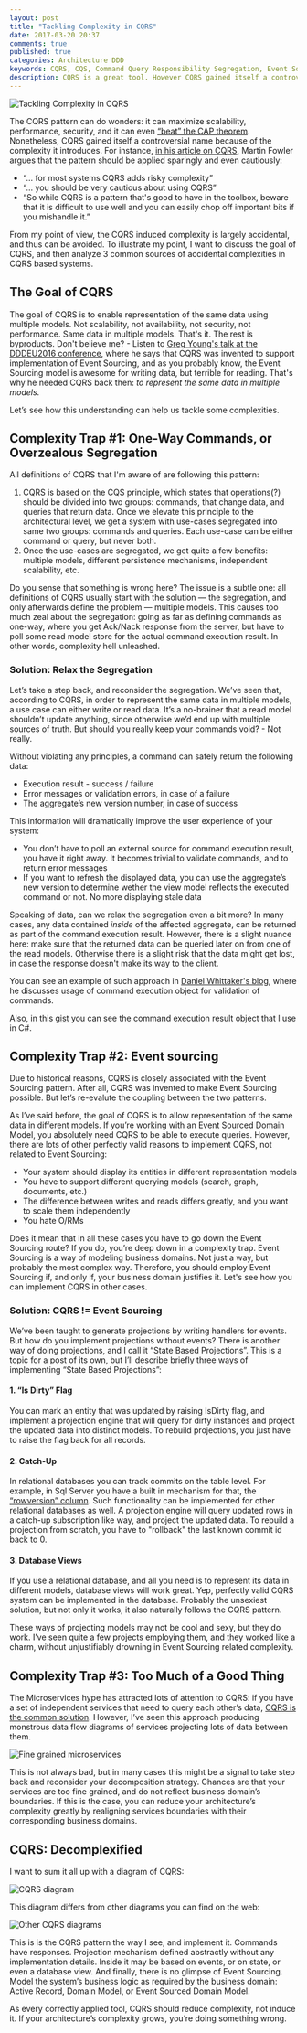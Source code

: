 ```yaml
---
layout: post
title: "Tackling Complexity in CQRS"
date: 2017-03-20 20:37
comments: true
published: true
categories: Architecture DDD
keywords: CQRS, CQS, Command Query Responsibility Segregation, Event Sourcing, Complexity, Beginners, Domain-Driven Design, DDD, DDDesign, software, architecture, methodology, bounded context, ubiquitous language, patterns, domain model
description: CQRS is a great tool. However CQRS gained itself a controversial name because of the complexity it introduces. In this post I want to show why this complexity is accidental, and 3 ways to tackle it
---
```


<img src="{{ root_url }}/images/cqrs/title-img.jpg" alt="Tackling Complexity in CQRS" />

The CQRS pattern can do wonders: it can maximize scalability, performance, security, and it can even [“beat” the CAP theorem](http://codebetter.com/gregyoung/2010/02/20/cqrs-and-cap-theorem/). Nonetheless, CQRS gained itself a controversial name because of the complexity it introduces. For instance, [in his article on CQRS](https://martinfowler.com/bliki/CQRS.html), Martin Fowler argues that the pattern should be applied sparingly and even cautiously:

* “… for most systems CQRS adds risky complexity”
* “… you should be very cautious about using CQRS”
* “So while CQRS is a pattern that's good to have in the toolbox, beware that it is difficult to use well and you can easily chop off important bits if you mishandle it.”

From my point of view, the CQRS induced complexity is largely accidental, and thus can be avoided. To illustrate my point, I want to discuss the goal of CQRS, and then analyze 3 common sources of accidental complexities in CQRS based systems.

<!-- more -->

## The Goal of CQRS
The goal of CQRS is to enable representation of the same data using multiple models. Not scalability, not availability, not security, not performance. Same data in multiple models. That's it. The rest is byproducts. Don't believe me? - Listen to [Greg Young's talk at the DDDEU2016 conference](https://youtu.be/LDW0QWie21s?t=448), where he says that CQRS was invented to support implementation of Event Sourcing, and as you probably know, the Event Sourcing model is awesome for writing data, but terrible for reading. That's why he needed CQRS back then: *to represent the same data in multiple models*.

Let’s see how this understanding can help us tackle some complexities.

## Complexity Trap #1: One-Way Commands, or Overzealous Segregation

All definitions of CQRS that I'm aware of are following this pattern:

1. CQRS is based on the CQS principle, which states that operations(?) should be divided into two groups: commands, that change data, and queries that return data. Once we elevate this principle to the architectural level, we get a system with use-cases segregated into same two groups: commands and queries. Each use-case can be either command or query, but never both.
2. Once the use-cases are segregated, we get quite a few benefits: multiple models, different persistence mechanisms, independent scalability, etc. 

Do you sense that something is wrong here? The issue is a subtle one: all definitions of CQRS usually start with the solution — the segregation, and only afterwards define the problem — multiple models. This causes too much zeal about the segregation: going as far as defining commands as one-way, where you get Ack/Nack response from the server, but have to poll some read model store for the actual command execution result. In other words, complexity hell unleashed.

### Solution: Relax the Segregation
Let’s take a step back, and reconsider the segregation. We’ve seen that, according to CQRS, in order to represent the same data in multiple models, a use case can either write or read data. It’s a no-brainer that a read model shouldn’t update anything, since otherwise we’d end up with multiple sources of truth. But should you really keep your commands void? - Not really.

Without violating any principles, a command can safely return the following data:

* Execution result - success / failure
* Error messages or validation errors, in case of a failure
* The aggregate’s new version number, in case of success

This information will dramatically improve the user experience of your system:

* You don’t have to poll an external source for command execution result, you have it right away. It becomes trivial to validate commands, and to return error messages 
* If you want to refresh the displayed data, you can use the aggregate’s new version to determine wether the view model reflects the executed command or not. No more displaying stale data

Speaking of data, can we relax the segregation even a bit more? In many cases, any data contained *inside* of the affected aggregate, can be returned as part of the command execution result. However, there is a slight nuance here: make sure that the returned data can be queried later on from one of the read models. Otherwise there is a slight risk that the data might get lost, in case the response doesn't make its way to the client.

You can see an example of such approach in [Daniel Whittaker's blog](http://danielwhittaker.me/2016/04/20/how-to-validate-commands-in-a-cqrs-application/), where he discusses usage of command execution object for validation of commands.

Also, in this [gist](https://gist.github.com/vladikk/86da55d0eb09d7a291b9f9a5b406f2c9) you can see the command execution result object that I use in C#. 

## Complexity Trap #2: Event sourcing
Due to historical reasons, CQRS is closely associated with the Event Sourcing pattern. After all, CQRS was invented to make Event Sourcing possible. But let’s re-evalute the coupling between the two patterns.

As I’ve said before, the goal of CQRS is to allow representation of the same data in different models. If you’re working with an Event Sourced Domain Model, you absolutely need CQRS to be able to execute queries. However, there are lots of other perfectly valid reasons to implement CQRS, not related to Event Sourcing:

* Your system should display its entities in different representation models
* You have to support different querying models (search, graph, documents, etc.)
* The difference between writes and reads differs greatly, and you want to scale them independently
* You hate O/RMs

Does it mean that in all these cases you have to go down the Event Sourcing route? If you do, you’re deep down in a complexity trap. Event Sourcing is a way of modeling business domains. Not just a way, but probably the most complex way. Therefore, you should employ Event Sourcing if, and only if, your business domain justifies it. Let's see how you can implement CQRS in other cases.

### Solution: CQRS != Event Sourcing
We’ve been taught to generate projections by writing handlers for events. But how do you implement projections without events? There is another way of doing projections, and I call it “State Based Projections”. This is a topic for a post of its own, but I’ll describe briefly three ways of implementing “State Based Projections”:

#### 1. “Is Dirty” Flag
You can mark an entity that was updated by raising IsDirty flag, and implement a projection engine that will query for dirty instances and project the updated data into distinct models. To rebuild projections, you just have to raise the flag back for all records.

#### 2. Catch-Up
In relational databases you can track commits on the table level. For example, in Sql Server you have a built in mechanism for that, the [“rowversion” column](https://msdn.microsoft.com/en-us/library/ms182776.aspx). Such functionality can be implemented for other relational databases as well. A projection engine will query updated rows in a catch-up subscription like way, and project the updated data. To rebuild a projection from scratch, you have to "rollback" the last known commit id back to 0.

#### 3. Database Views
If you use a relational database, and all you need is to represent its data in different models, database views will work great. Yep, perfectly valid CQRS system can be implemented in the database. Probably the unsexiest solution, but not only it works, it also naturally follows the CQRS pattern.

These ways of projecting models may not be cool and sexy, but they do work. I’ve seen quite a few projects employing them, and they worked like a charm, without unjustifiably drowning in Event Sourcing related complexity.

## Complexity Trap #3: Too Much of a Good Thing
The Microservices hype has attracted lots of attention to CQRS: if you have a set of independent services that need to query each other’s data, [CQRS is the common solution](https://www.ibm.com/developerworks/cloud/library/cl-build-app-using-microservices-and-cqrs-trs/). However, I’ve seen this approach producing monstrous data flow diagrams of services projecting lots of data between them.

<img src="{{ root_url }}/images/cqrs/microservices.jpg" alt="Fine grained microservices" />

This is not always bad, but in many cases this might be a signal to take step back and reconsider your decomposition strategy. Chances are that your services are too fine grained, and do not reflect business domain’s boundaries. If this is the case, you can reduce your architecture’s complexity greatly by realigning services boundaries with their corresponding business domains.

## CQRS: Decomplexified
I want to sum it all up with a diagram of CQRS:

<img src="{{ root_url }}/images/cqrs/cqrs-diagram.png" alt="CQRS diagram" />

This diagram differs from other diagrams you can find on the web:

<img src="{{ root_url }}/images/cqrs/google-cqrs.png" alt="Other CQRS diagrams" />

This is is the CQRS pattern the way I see, and implement it. Commands have responses. Projection mechanism defined abstractly without any implementation details. Inside it may be based on events, or on state, or even a database view. And finally, there  is no glimpse of Event Sourcing. Model the system’s business logic as required by the business domain: Active Record, Domain Model, or Event Sourced Domain Model.

As every correctly applied tool, CQRS should reduce complexity, not induce it. If your architecture’s complexity grows, you’re doing something wrong.